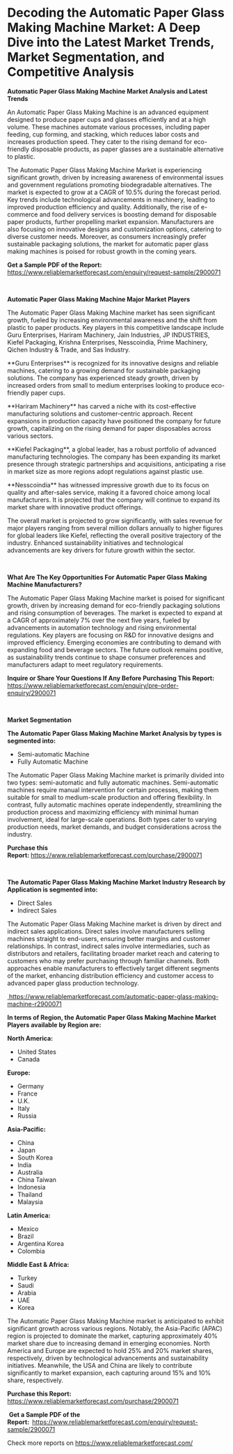 <p><h1>Decoding the Automatic Paper Glass Making Machine Market: A Deep Dive into the Latest Market Trends, Market Segmentation, and Competitive Analysis</h1></p><p><strong>Automatic Paper Glass Making Machine Market Analysis and Latest Trends</strong></p>
<p><p>An Automatic Paper Glass Making Machine is an advanced equipment designed to produce paper cups and glasses efficiently and at a high volume. These machines automate various processes, including paper feeding, cup forming, and stacking, which reduces labor costs and increases production speed. They cater to the rising demand for eco-friendly disposable products, as paper glasses are a sustainable alternative to plastic.</p><p>The Automatic Paper Glass Making Machine Market is experiencing significant growth, driven by increasing awareness of environmental issues and government regulations promoting biodegradable alternatives. The market is expected to grow at a CAGR of 10.5% during the forecast period. Key trends include technological advancements in machinery, leading to improved production efficiency and quality. Additionally, the rise of e-commerce and food delivery services is boosting demand for disposable paper products, further propelling market expansion. Manufacturers are also focusing on innovative designs and customization options, catering to diverse customer needs. Moreover, as consumers increasingly prefer sustainable packaging solutions, the market for automatic paper glass making machines is poised for robust growth in the coming years.</p></p>
<p><strong>Get a Sample PDF of the Report:&nbsp;</strong> <a href="https://www.reliablemarketforecast.com/enquiry/request-sample/2900071?utm_campaign=3130&utm_medium=2&utm_source=Github&utm_content=ia&utm_term=16032025&utm_id=automatic-paper-glass-making-machine">https://www.reliablemarketforecast.com/enquiry/request-sample/2900071</a></p>
<p>&nbsp;</p>
<p><strong>Automatic Paper Glass Making Machine Major Market Players</strong></p>
<p><p>The Automatic Paper Glass Making Machine market has seen significant growth, fueled by increasing environmental awareness and the shift from plastic to paper products. Key players in this competitive landscape include Guru Enterprises, Hariram Machinery, Jain Industries, JP INDUSTRIES, Kiefel Packaging, Krishna Enterprises, Nesscoindia, Prime Machinery, Qichen Industry & Trade, and Sas Industry.</p><p>**Guru Enterprises** is recognized for its innovative designs and reliable machines, catering to a growing demand for sustainable packaging solutions. The company has experienced steady growth, driven by increased orders from small to medium enterprises looking to produce eco-friendly paper cups.</p><p>**Hariram Machinery** has carved a niche with its cost-effective manufacturing solutions and customer-centric approach. Recent expansions in production capacity have positioned the company for future growth, capitalizing on the rising demand for paper disposables across various sectors.</p><p>**Kiefel Packaging**, a global leader, has a robust portfolio of advanced manufacturing technologies. The company has been expanding its market presence through strategic partnerships and acquisitions, anticipating a rise in market size as more regions adopt regulations against plastic use.</p><p>**Nesscoindia** has witnessed impressive growth due to its focus on quality and after-sales service, making it a favored choice among local manufacturers. It is projected that the company will continue to expand its market share with innovative product offerings.</p><p>The overall market is projected to grow significantly, with sales revenue for major players ranging from several million dollars annually to higher figures for global leaders like Kiefel, reflecting the overall positive trajectory of the industry. Enhanced sustainability initiatives and technological advancements are key drivers for future growth within the sector.</p></p>
<p>&nbsp;</p>
<p><strong>What Are The Key Opportunities For Automatic Paper Glass Making Machine Manufacturers?</strong></p>
<p><p>The Automatic Paper Glass Making Machine market is poised for significant growth, driven by increasing demand for eco-friendly packaging solutions and rising consumption of beverages. The market is expected to expand at a CAGR of approximately 7% over the next five years, fueled by advancements in automation technology and rising environmental regulations. Key players are focusing on R&D for innovative designs and improved efficiency. Emerging economies are contributing to demand with expanding food and beverage sectors. The future outlook remains positive, as sustainability trends continue to shape consumer preferences and manufacturers adapt to meet regulatory requirements.</p></p>
<p><strong>Inquire or Share Your Questions If Any Before Purchasing This Report:</strong> <a href="https://www.reliablemarketforecast.com/enquiry/pre-order-enquiry/2900071?utm_campaign=3130&utm_medium=2&utm_source=Github&utm_content=ia&utm_term=16032025&utm_id=automatic-paper-glass-making-machine">https://www.reliablemarketforecast.com/enquiry/pre-order-enquiry/2900071</a></p>
<p>&nbsp;</p>
<p><strong>Market Segmentation</strong></p>
<p><strong>The Automatic Paper Glass Making Machine Market Analysis by types is segmented into:</strong></p>
<p><ul><li>Semi-automatic Machine</li><li>Fully Automatic Machine</li></ul></p>
<p><p>The Automatic Paper Glass Making Machine market is primarily divided into two types: semi-automatic and fully automatic machines. Semi-automatic machines require manual intervention for certain processes, making them suitable for small to medium-scale production and offering flexibility. In contrast, fully automatic machines operate independently, streamlining the production process and maximizing efficiency with minimal human involvement, ideal for large-scale operations. Both types cater to varying production needs, market demands, and budget considerations across the industry.</p></p>
<p><strong>Purchase this Report:&nbsp;</strong><a href="https://www.reliablemarketforecast.com/purchase/2900071?utm_campaign=3130&utm_medium=2&utm_source=Github&utm_content=ia&utm_term=16032025&utm_id=automatic-paper-glass-making-machine">https://www.reliablemarketforecast.com/purchase/2900071</a></p>
<p>&nbsp;</p>
<p><strong>The Automatic Paper Glass Making Machine Market Industry Research by Application is segmented into:</strong></p>
<p><ul><li>Direct Sales</li><li>Indirect Sales</li></ul></p>
<p><p>The Automatic Paper Glass Making Machine market is driven by direct and indirect sales applications. Direct sales involve manufacturers selling machines straight to end-users, ensuring better margins and customer relationships. In contrast, indirect sales involve intermediaries, such as distributors and retailers, facilitating broader market reach and catering to customers who may prefer purchasing through familiar channels. Both approaches enable manufacturers to effectively target different segments of the market, enhancing distribution efficiency and customer access to advanced paper glass production technology.</p></p>
<p><a href="https://www.reliablemarketforecast.com/automatic-paper-glass-making-machine-r2900071?utm_campaign=3130&utm_medium=2&utm_source=Github&utm_content=ia&utm_term=16032025&utm_id=automatic-paper-glass-making-machine">&nbsp;https://www.reliablemarketforecast.com/automatic-paper-glass-making-machine-r2900071</a></p>
<p><strong>In terms of Region, the Automatic Paper Glass Making Machine Market Players available by Region are:</strong></p>
<p>
    <p> <strong> North America: </strong>
        <ul>
            <li>United States</li>
            <li>Canada</li>
        </ul>
        </p> 
    <p> <strong> Europe: </strong>
        <ul>
            <li>Germany</li>
            <li>France</li>
            <li>U.K.</li>
            <li>Italy</li>
            <li>Russia</li>
        </ul>
        </p> 
    <p> <strong> Asia-Pacific: </strong>
        <ul>
            <li>China</li>
            <li>Japan</li>
            <li>South Korea</li>
            <li>India</li>
            <li>Australia</li>
            <li>China Taiwan</li>
            <li>Indonesia</li>
            <li>Thailand</li>
            <li>Malaysia</li>
        </ul>
        </p> 
    <p> <strong> Latin America: </strong>
        <ul>
            <li>Mexico</li>
            <li>Brazil</li>
            <li>Argentina Korea</li>
            <li>Colombia</li>
        </ul>
        </p> 
    <p> <strong> Middle East & Africa: </strong>
        <ul>
            <li>Turkey</li>
            <li>Saudi</li>
            <li>Arabia</li>
            <li>UAE</li>
            <li>Korea</li>
        </ul>
    </p>
    </p>
<p><p>The Automatic Paper Glass Making Machine market is anticipated to exhibit significant growth across various regions. Notably, the Asia-Pacific (APAC) region is projected to dominate the market, capturing approximately 40% market share due to increasing demand in emerging economies. North America and Europe are expected to hold 25% and 20% market shares, respectively, driven by technological advancements and sustainability initiatives. Meanwhile, the USA and China are likely to contribute significantly to market expansion, each capturing around 15% and 10% share, respectively.</p></p>
<p><strong>Purchase this Report: </strong><a href="https://www.reliablemarketforecast.com/purchase/2900071?utm_campaign=3130&utm_medium=2&utm_source=Github&utm_content=ia&utm_term=16032025&utm_id=automatic-paper-glass-making-machine">https://www.reliablemarketforecast.com/purchase/2900071</a></p>
<p>&nbsp;<strong>Get a Sample PDF of the Report:&nbsp;&nbsp;</strong><a href="https://www.reliablemarketforecast.com/enquiry/request-sample/2900071?utm_campaign=3130&utm_medium=2&utm_source=Github&utm_content=ia&utm_term=16032025&utm_id=automatic-paper-glass-making-machine">https://www.reliablemarketforecast.com/enquiry/request-sample/2900071</a></p>
<p><strong></strong></p>
<p>Check more reports on <a href="https://www.reliablemarketforecast.com/?utm_campaign=3130&utm_medium=2&utm_source=Github&utm_content=ia&utm_term=16032025&utm_id=automatic-paper-glass-making-machine">https://www.reliablemarketforecast.com/</a></p>